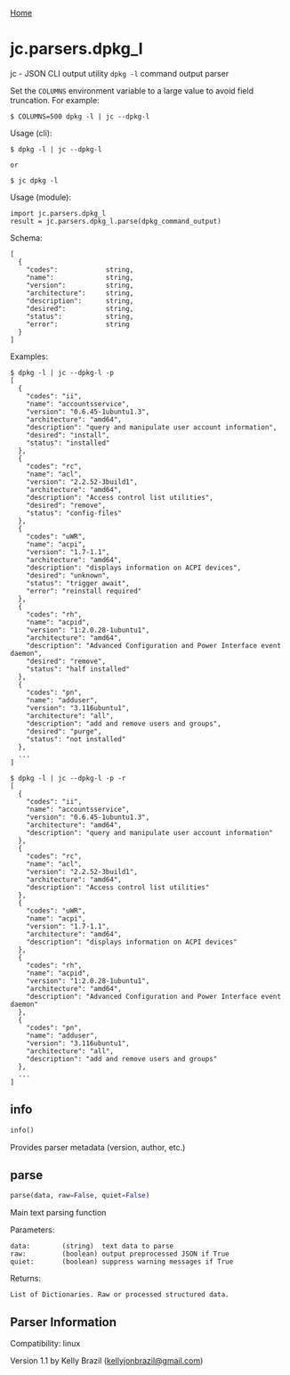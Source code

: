 [Home](https://kellyjonbrazil.github.io/jc/)

# jc.parsers.dpkg_l
jc - JSON CLI output utility `dpkg -l` command output parser

Set the `COLUMNS` environment variable to a large value to avoid field truncation. For example:

    $ COLUMNS=500 dpkg -l | jc --dpkg-l

Usage (cli):

    $ dpkg -l | jc --dpkg-l

    or

    $ jc dpkg -l

Usage (module):

    import jc.parsers.dpkg_l
    result = jc.parsers.dpkg_l.parse(dpkg_command_output)

Schema:

    [
      {
        "codes":            string,
        "name":             string,
        "version":          string,
        "architecture":     string,
        "description":      string,
        "desired":          string,
        "status":           string,
        "error":            string
      }
    ]

Examples:

    $ dpkg -l | jc --dpkg-l -p
    [
      {
        "codes": "ii",
        "name": "accountsservice",
        "version": "0.6.45-1ubuntu1.3",
        "architecture": "amd64",
        "description": "query and manipulate user account information",
        "desired": "install",
        "status": "installed"
      },
      {
        "codes": "rc",
        "name": "acl",
        "version": "2.2.52-3build1",
        "architecture": "amd64",
        "description": "Access control list utilities",
        "desired": "remove",
        "status": "config-files"
      },
      {
        "codes": "uWR",
        "name": "acpi",
        "version": "1.7-1.1",
        "architecture": "amd64",
        "description": "displays information on ACPI devices",
        "desired": "unknown",
        "status": "trigger await",
        "error": "reinstall required"
      },
      {
        "codes": "rh",
        "name": "acpid",
        "version": "1:2.0.28-1ubuntu1",
        "architecture": "amd64",
        "description": "Advanced Configuration and Power Interface event daemon",
        "desired": "remove",
        "status": "half installed"
      },
      {
        "codes": "pn",
        "name": "adduser",
        "version": "3.116ubuntu1",
        "architecture": "all",
        "description": "add and remove users and groups",
        "desired": "purge",
        "status": "not installed"
      },
      ...
    ]

    $ dpkg -l | jc --dpkg-l -p -r
    [
      {
        "codes": "ii",
        "name": "accountsservice",
        "version": "0.6.45-1ubuntu1.3",
        "architecture": "amd64",
        "description": "query and manipulate user account information"
      },
      {
        "codes": "rc",
        "name": "acl",
        "version": "2.2.52-3build1",
        "architecture": "amd64",
        "description": "Access control list utilities"
      },
      {
        "codes": "uWR",
        "name": "acpi",
        "version": "1.7-1.1",
        "architecture": "amd64",
        "description": "displays information on ACPI devices"
      },
      {
        "codes": "rh",
        "name": "acpid",
        "version": "1:2.0.28-1ubuntu1",
        "architecture": "amd64",
        "description": "Advanced Configuration and Power Interface event daemon"
      },
      {
        "codes": "pn",
        "name": "adduser",
        "version": "3.116ubuntu1",
        "architecture": "all",
        "description": "add and remove users and groups"
      },
      ...
    ]


## info
```python
info()
```
Provides parser metadata (version, author, etc.)

## parse
```python
parse(data, raw=False, quiet=False)
```

Main text parsing function

Parameters:

    data:        (string)  text data to parse
    raw:         (boolean) output preprocessed JSON if True
    quiet:       (boolean) suppress warning messages if True

Returns:

    List of Dictionaries. Raw or processed structured data.

## Parser Information
Compatibility:  linux

Version 1.1 by Kelly Brazil (kellyjonbrazil@gmail.com)
